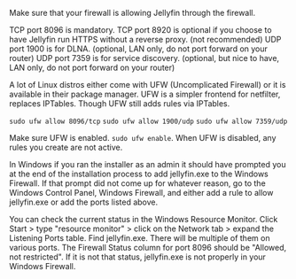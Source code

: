 Make sure that your firewall is allowing Jellyfin through the firewall.

TCP port 8096 is mandatory.
TCP port 8920 is optional if you choose to have Jellyfin run HTTPS without a reverse proxy. (not recommended)
UDP port 1900 is for DLNA. (optional, LAN only, do not port forward on your router)
UDP port 7359 is for service discovery. (optional, but nice to have, LAN only, do not port forward on your router)

A lot of Linux distros either come with UFW (Uncomplicated Firewall) or it is available in their package manager. UFW is a simpler frontend for netfilter, replaces IPTables. Though UFW still adds rules via IPTables.

```sudo ufw allow 8096/tcp```
```sudo ufw allow 1900/udp```
```sudo ufw allow 7359/udp```

Make sure UFW is enabled. ```sudo ufw enable```. When UFW is disabled, any rules you create are not active.

In Windows if you ran the installer as an admin it should have prompted you at the end of the installation process to add jellyfin.exe to the Windows Firewall. If that prompt did not come up for whatever reason, go to the Windows Control Panel, Windows Firewall, and either add a rule to allow jellyfin.exe or add the ports listed above.

You can check the current status in the Windows Resource Monitor. Click Start > type "resource monitor" > click on the Network tab > expand the Listening Ports table. Find jellyfin.exe. There will be multiple of them on various ports. The Firewall Status column for port 8096 should be "Allowed, not restricted". If it is not that status, jellyfin.exe is not properly in your Windows Firewall.
